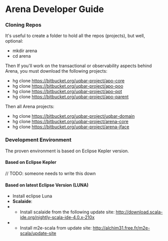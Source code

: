 # Arena Developer Guide #


### Cloning Repos ###

It's useful to create a folder to hold all the repos (projects), but well, optional:

* mkdir arena
* cd arena

Then If you'll work on the transactional or observability aspects behind Arena, you must download the following projects:

* hg clone https://bitbucket.org/uqbar-project/apo-core
* hg clone https://bitbucket.org/uqbar-project/apo-poo
* hg clone https://bitbucket.org/uqbar-project/apo-pot
* hg clone https://bitbucket.org/uqbar-project/apo-parent

Then all Arena projects:

* hg clone https://bitbucket.org/uqbar-project/uqbar-domain
* hg clone https://bitbucket.org/uqbar-project/arena-core
* hg clone https://bitbucket.org/uqbar-project/arena-jface


### Development Environment ###

The proven environment is based on Eclipse Kepler version.

#### Based on Eclipse Kepler ####

// TODO: someone needs to write this down

#### Based on latest Eclipse Version (LUNA) #####

* Install eclipse Luna
* **Scalaide**:
* + Install scalaide from the following update site: http://download.scala-ide.org/nightly-scala-ide-4.0.x-210x
* + Install m2e-scala from update site: http://alchim31.free.fr/m2e-scala/update-site